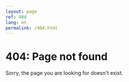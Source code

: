 ```yaml
---
layout: page
ref: 404
lang: en
permalink: /404.html
---
```


404: Page not found
===================

Sorry, the page you are looking for doesn't exist.